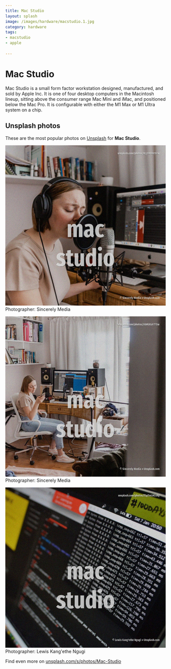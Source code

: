 ```yaml
---
title: Mac Studio
layout: splash
image: /images/hardware/macstudio.1.jpg
category: hardware
tags:
- macstudio
- apple

---
```

# Mac Studio

Mac Studio is a small form factor workstation designed, manufactured, and sold by Apple Inc.
It is one of four desktop computers in the Macintosh lineup, sitting above the consumer range Mac 
Mini and iMac, and positioned below the Mac Pro.
It is configurable with either the M1 Max or M1 Ultra system on a chip.

 
## Unsplash photos
These are the most popular photos on [Unsplash](https://unsplash.com) for **Mac Studio**.
 
![Mac Studio](/images/hardware/macstudio.1.jpg)
Photographer:  Sincerely Media
 
![Mac Studio](/images/hardware/macstudio.2.jpg)
Photographer:  Sincerely Media
 
![Mac Studio](/images/hardware/macstudio.3.jpg)
Photographer:  Lewis Kang'ethe Ngugi
 
Find even more on [unsplash.com/s/photos/Mac-Studio](https://unsplash.com/s/photos/Mac-Studio)
 
